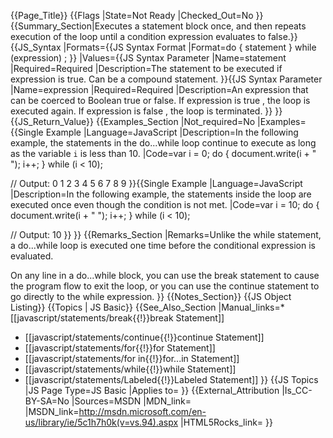{{Page_Title}}
{{Flags
|State=Not Ready
|Checked_Out=No
}}
{{Summary_Section|Executes a statement block once, and then repeats execution of the loop until a condition expression evaluates to false.}}
{{JS_Syntax
|Formats={{JS Syntax Format
|Format=do {
    statement
} while (expression) ;
}}
|Values={{JS Syntax Parameter
|Name=statement
|Required=Required
|Description=The statement to be executed if expression is true. Can be a compound statement.
}}{{JS Syntax Parameter
|Name=expression
|Required=Required
|Description=An expression that can be coerced to Boolean true or false. If expression is true , the loop is executed again. If expression is false , the loop is terminated.
}}
}}
{{JS_Return_Value}}
{{Examples_Section
|Not_required=No
|Examples={{Single Example
|Language=JavaScript
|Description=In the following example, the statements in the do...while loop continue to execute as long as the variable <code>i</code> is less than 10.
|Code=var i = 0;
 do {
     document.write(i + " ");
     i++;
 } while (i &lt; 10);
 
 // Output: 0 1 2 3 4 5 6 7 8 9
}}{{Single Example
|Language=JavaScript
|Description=In the following example, the statements inside the loop are executed once even though the condition is not met.
|Code=var i = 10;
 do {
     document.write(i + " ");
     i++;
 } while (i &lt; 10);
 
 // Output: 10
}}
}}
{{Remarks_Section
|Remarks=Unlike the while statement, a do...while loop is executed one time before the conditional expression is evaluated.

On any line in a do...while block, you can use the break statement to cause the program flow to exit the loop, or you can use the continue statement to go directly to the while expression.
}}
{{Notes_Section}}
{{JS Object Listing}}
{{Topics | JS Basic}}
{{See_Also_Section
|Manual_links=* [[javascript/statements/break{{!}}break Statement]]
* [[javascript/statements/continue{{!}}continue Statement]]
* [[javascript/statements/for{{!}}for Statement]]
* [[javascript/statements/for in{{!}}for...in Statement]]
* [[javascript/statements/while{{!}}while Statement]]
* [[javascript/statements/Labeled{{!}}Labeled Statement]]
}}
{{JS Topics
|JS Page Type=JS Basic
|Applies to=
}}
{{External_Attribution
|Is_CC-BY-SA=No
|Sources=MSDN
|MDN_link=
|MSDN_link=http://msdn.microsoft.com/en-us/library/ie/5c1h7h0k(v=vs.94).aspx
|HTML5Rocks_link=
}}